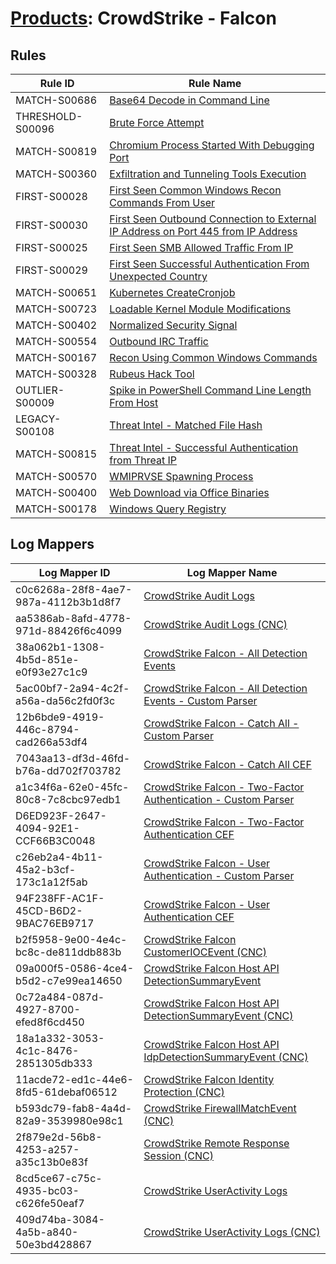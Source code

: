 # [Products](README.md): CrowdStrike - Falcon

## Rules

|Rule ID|Rule Name|
|----|----|
|MATCH-S00686|[Base64 Decode in Command Line](../rules/MATCH-S00686.md)|
|THRESHOLD-S00096|[Brute Force Attempt](../rules/THRESHOLD-S00096.md)|
|MATCH-S00819|[Chromium Process Started With Debugging Port](../rules/MATCH-S00819.md)|
|MATCH-S00360|[Exfiltration and Tunneling Tools Execution](../rules/MATCH-S00360.md)|
|FIRST-S00028|[First Seen Common Windows Recon Commands From User](../rules/FIRST-S00028.md)|
|FIRST-S00030|[First Seen Outbound Connection to External IP Address on Port 445 from IP Address](../rules/FIRST-S00030.md)|
|FIRST-S00025|[First Seen SMB Allowed Traffic From IP](../rules/FIRST-S00025.md)|
|FIRST-S00029|[First Seen Successful Authentication From Unexpected Country](../rules/FIRST-S00029.md)|
|MATCH-S00651|[Kubernetes CreateCronjob](../rules/MATCH-S00651.md)|
|MATCH-S00723|[Loadable Kernel Module Modifications](../rules/MATCH-S00723.md)|
|MATCH-S00402|[Normalized Security Signal](../rules/MATCH-S00402.md)|
|MATCH-S00554|[Outbound IRC Traffic](../rules/MATCH-S00554.md)|
|MATCH-S00167|[Recon Using Common Windows Commands](../rules/MATCH-S00167.md)|
|MATCH-S00328|[Rubeus Hack Tool](../rules/MATCH-S00328.md)|
|OUTLIER-S00009|[Spike in PowerShell Command Line Length From Host](../rules/OUTLIER-S00009.md)|
|LEGACY-S00108|[Threat Intel - Matched File Hash](../rules/LEGACY-S00108.md)|
|MATCH-S00815|[Threat Intel - Successful Authentication from Threat IP](../rules/MATCH-S00815.md)|
|MATCH-S00570|[WMIPRVSE Spawning Process](../rules/MATCH-S00570.md)|
|MATCH-S00400|[Web Download via Office Binaries](../rules/MATCH-S00400.md)|
|MATCH-S00178|[Windows Query Registry](../rules/MATCH-S00178.md)|


## Log Mappers

|Log Mapper ID|Log Mapper Name|
|----|----|
|c0c6268a-28f8-4ae7-987a-4112b3b1d8f7|[CrowdStrike Audit Logs](../mappings/c0c6268a-28f8-4ae7-987a-4112b3b1d8f7.md)|
|aa5386ab-8afd-4778-971d-88426f6c4099|[CrowdStrike Audit Logs (CNC)](../mappings/aa5386ab-8afd-4778-971d-88426f6c4099.md)|
|38a062b1-1308-4b5d-851e-e0f93e27c1c9|[CrowdStrike Falcon - All Detection Events](../mappings/38a062b1-1308-4b5d-851e-e0f93e27c1c9.md)|
|5ac00bf7-2a94-4c2f-a56a-da56c2fd0f3c|[CrowdStrike Falcon - All Detection Events - Custom Parser](../mappings/5ac00bf7-2a94-4c2f-a56a-da56c2fd0f3c.md)|
|12b6bde9-4919-446c-8794-cad266a53df4|[CrowdStrike Falcon - Catch All - Custom Parser](../mappings/12b6bde9-4919-446c-8794-cad266a53df4.md)|
|7043aa13-df3d-46fd-b76a-dd702f703782|[CrowdStrike Falcon - Catch All CEF](../mappings/7043aa13-df3d-46fd-b76a-dd702f703782.md)|
|a1c34f6a-62e0-45fc-80c8-7c8cbc97edb1|[CrowdStrike Falcon - Two-Factor Authentication - Custom Parser](../mappings/a1c34f6a-62e0-45fc-80c8-7c8cbc97edb1.md)|
|D6ED923F-2647-4094-92E1-CCF66B3C0048|[CrowdStrike Falcon - Two-Factor Authentication CEF](../mappings/D6ED923F-2647-4094-92E1-CCF66B3C0048.md)|
|c26eb2a4-4b11-45a2-b3cf-173c1a12f5ab|[CrowdStrike Falcon - User Authentication - Custom Parser](../mappings/c26eb2a4-4b11-45a2-b3cf-173c1a12f5ab.md)|
|94F238FF-AC1F-45CD-B6D2-9BAC76EB9717|[CrowdStrike Falcon - User Authentication CEF](../mappings/94F238FF-AC1F-45CD-B6D2-9BAC76EB9717.md)|
|b2f5958-9e00-4e4c-bc8c-de811ddb883b|[CrowdStrike Falcon CustomerIOCEvent (CNC)](../mappings/b2f5958-9e00-4e4c-bc8c-de811ddb883b.md)|
|09a000f5-0586-4ce4-b5d2-c7e99ea14650|[CrowdStrike Falcon Host API DetectionSummaryEvent](../mappings/09a000f5-0586-4ce4-b5d2-c7e99ea14650.md)|
|0c72a484-087d-4927-8700-efed8f6cd450|[CrowdStrike Falcon Host API DetectionSummaryEvent (CNC)](../mappings/0c72a484-087d-4927-8700-efed8f6cd450.md)|
|18a1a332-3053-4c1c-8476-2851305db333|[CrowdStrike Falcon Host API IdpDetectionSummaryEvent (CNC)](../mappings/18a1a332-3053-4c1c-8476-2851305db333.md)|
|11acde72-ed1c-44e6-8fd5-61debaf06512|[CrowdStrike Falcon Identity Protection (CNC)](../mappings/11acde72-ed1c-44e6-8fd5-61debaf06512.md)|
|b593dc79-fab8-4a4d-82a9-3539980e98c1|[CrowdStrike FirewallMatchEvent (CNC)](../mappings/b593dc79-fab8-4a4d-82a9-3539980e98c1.md)|
|2f879e2d-56b8-4253-a257-a35c13b0e83f|[CrowdStrike Remote Response Session (CNC)](../mappings/2f879e2d-56b8-4253-a257-a35c13b0e83f.md)|
|8cd5ce67-c75c-4935-bc03-c626fe50eaf7|[CrowdStrike UserActivity Logs](../mappings/8cd5ce67-c75c-4935-bc03-c626fe50eaf7.md)|
|409d74ba-3084-4a5b-a840-50e3bd428867|[CrowdStrike UserActivity Logs (CNC)](../mappings/409d74ba-3084-4a5b-a840-50e3bd428867.md)|


